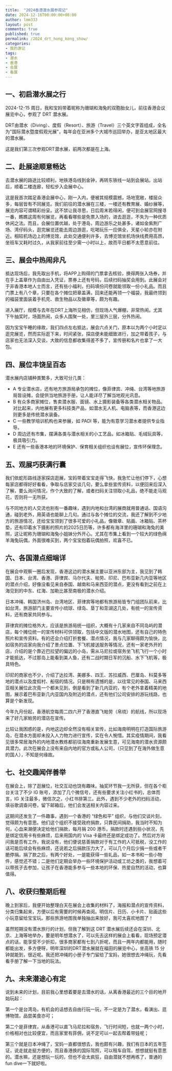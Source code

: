 ```yaml
---
title:  "2024香港潜水展参观记"
date: 2024-12-16T00:00:00+08:00
author: lmm333
layout: post
comments: true
published: true
permalink: /2024_drt_hong_kong_show/
categories:
- 我的游记
tags:
- 潜水
- 香港
- 会展
- 看展
---
```

## 一、初启潜水展之行
2024-12-15 周日，我和宝妈带着昵称为珊瑚和海兔的双胞胎女儿，前往香港会议展览中心，参观了 DRT 潜水展。

DRT由潜水（Diving）、度假（Resort）、旅游（Travel）三个英文字首组成，全名为"国际潜水暨度假观光展"，每年会在亚洲多个大城市巡回举办，是亚太地区最大的潜水展。 
<!--more-->
这是我们第三次参观DRT潜水展，前两次都是在上海。

## 二、赴展途顺意畅达
去潜水展的路途比较顺利，地铁港岛线到金钟，再转东铁线一站到会展站。出站后，顺着二楼连廊，轻松步入会展中心。

这是我首次踏足香港会展中心，刚一入内，便被其规模震撼，场地宽敞，楼层众多，每层皆有不同展览。我们前往的潜水展在三楼，一楼还有教育展、婚纱展等，展览内容可谓精彩纷呈。这不禁让我寻思，日后周末若得闲，便可到会展官网搜寻一番，瞧瞧这周有何展览，再看看哪些是免票入场的，进去逛逛，不失为一种优质休闲之法。而且，会展位置优越，处于港岛，周边游乐之处甚多，诸如金紫荆广场、湾仔码头，逛完展览还能去周边游逛，吃喝玩乐一应俱全，天星小轮亦在附近。相较机场边上的博览馆，此处交通便利许多，去博览馆坐机场快线费用高昂，坐班车又耗时过久，从我家前往至少需一小时以上，故而平日都不太愿意前往。

## 三、展会中热闹非凡
抵达现场后，我先取出手机，将APP上购得的门票拿去核验，换得两张入场券，并在手上盖章作为自由出入凭证，票券上还有号码，后续扫码抽奖会用到。此展会对于非香港本地人士而言，还有些小福利，扫码填份问卷就能领取一份小礼品。而且门票上有八个章，只要在各个摊位把章盖满，回来还能再领一个福袋，我最终领到的福袋里面装着手机壳、救生物品以及徽章等，颇为有趣。

进入展厅，规模与去年在DRT上海所见相仿，但现场人气爆棚，非常热闹。尤其下午抽奖时，场面热闹，众多人围聚一处，里三层外三层，分外热闹。

因为宝宝午睡的缘故，我们四点左右抵达，展会六点关门，原本以为两个小时足以逛完展览，然而实际逛下来，时间紧张，探店便未能细致进行，加之带着孩子，与店家也无法深入交谈，大致的信息都收集得差不多了，宣传册和名片也拿了一大包。

## 四、展位丰饶呈百态
潜水展内店铺种类繁多，大致可分几类：

- A 专业潜水店，还有地方旅游局承包的摊位，像菲律宾、冲绳、台湾等地旅游局皆设摊，会提供当地旅游手册，让人能详尽了解当地观光讯息。
- B 有众多商家摊位，售卖潜水服、面镜、水上摄影装备等各类潜水相关物品。对比起来，内地展有更多科技类产品，如潜水无人机、电脑表等，而香港这边则更多是传统潜水装备。
- C 一些教学培训机构也来参展，如 PADI 等，能为有意学习潜水者提供专业指导。
- D 周边还有市集，摆满各类与潜水相关的小工艺品，如冰箱贴、毛绒玩具等，极具吸引力。
- E 还有一些香港本地的环境保护、保育相关组织也设有展位，宣传环保理念。

## 五、观展巧获满行囊
我们依蛇形路线逐家探店逛展，宝妈带着宝宝走得飞快，我急忙让他们停下，心想每家店都得好好看看，争取与店家交谈几句，要么拿些宣传资料，以便回来后深入了解，要么询问情况，作个大致的了解，或者扫码关注领取小礼品，绝不能走马观花，否则将一无所获。

与不同地方的人交流也别有一番趣味，遇到内地和台湾的展商就用普通话、国语沟通，碰到老外，用英语也能聊上几句。通过与各个摊位的交流，我还了解到不少地方的旅游情况，还给宝宝领到了很多可爱的小礼品，像徽章、贴画、冰箱贴、茶杯垫，还有印着水下摄影的照片的2025日历等，许多都有海洋里的珊瑚和海兔的美照，这让昵称为珊瑚和海兔小姐妹分外开心。尤其在市集上看到一个较大的绿色绵羊海兔玩偶，外面很难买到，两个宝宝抱着玩偶拍照，欢喜不已。

## 六、各国潜点细端详
在展会中观察一圈后发现，香港这边的潜水展主要以亚洲东部为主，我见到了韩国、日本、台湾、香港、菲律宾、马尔代夫、帕劳、印尼、巴布亚新几内亚等地区的潜点介绍，好像没看见来自泰国、越南和马来西亚的潜点，更没有看到之前在上海见到的中东、红海、加勒比甚至南极的潜水介绍。

日本冲绳、韩国济州岛、台湾地区、菲律宾等地都有旅游局皆专门组团队前来，比如台湾，旅游部门主要宣传小琉球、绿岛、垦丁和澎湖这几处，有统一的宣传资料，还有商家共同参与。

菲律宾的摊位格外大，应该是旅游局统一组织，大概有十几家来自不同岛屿的潜店，每个摊位统一的宣传材料可供领取，包括中文版的潜水地图，还有自己的特色照片和宣传资料。有的还会介绍打折套餐、潜点情况，我与几家聊得颇为愉快，比如宿务的店家向我介绍了景点位置、下飞机接送服务等情况，还有一家老外开的店，介绍的是个靠近巴拉望的偏远的小岛，需从马尼拉或宿务坐飞机飞行一个小时才能抵达，不过那岛上能看到美人鱼，还有二战时期日军的沉船、水下飞机等，极具特色。

印尼的商家也不少，介绍了达拉湾、美娜多、四王、苏拉威西、巴厘岛、科莫多等地的潜点以及度假村、船宿的情况。只是稍有遗憾的是，以往常见的泰国、马来西亚相关展位此次竟一个都未见到，倒是看到了新几内亚的，有个老外拿着精美的地图，展示着巴布亚新几内亚国内及附近的潜点，还有他们公司安排的游玩线路，也算是个新发现。

今年九月份起，香港航空每周二四六开了香港直飞帕劳（帛琉）的航线，所以现场来了好几家帕劳的潜店在宣传。

比较让我困惑的是，内地这边却全然没有相关宣传，比如海南明明在打造国际旅游岛，在潜水方面却未投入人力物力进行宣传，实在令人惋惜。其实疫情期间，我看见很多常居海外的内地潜水教练都前往海南重新发展生意，可见海南的潜水资源颇具潜力。此次在展会上没有来自内地的官方或私人公司，（只见到了在海外做生意的国人），不知是何缘故。

## 七、社交趣闻伴善举
在展会上，除了逛展位，社交互动也饶有趣味。抽奖环节我一无所获，但在各个柜台关注了不少 IG 账号，添加了几个微信号，还有些要求关注小红书的，总体而言，IG 关注最多，微信次之，小红书排第三。此外，遇到不少老外的扫码活动，填谷歌调查问卷，留下邮箱后，他们会发送相关内容过来。

这期间还发生了一件趣事，遇到一个香港的 “绿色和平” 组织，与他们交谈片刻，觉得颇为有意思。他们这个组织不接受政府捐款，只靠民间捐助，我当时不知为何，心血来潮便决定给他们捐款，每月捐 200 港币，捐款时还遇到些小状况，先是绑定信用卡有些麻烦，后来用国内的 Visa 卡最终还是绑定成功了。然后对方询问我是否有工作，我说没有，他们便说慈善捐款对于有工作的人可抵税，没工作的话可能后续会有些麻烦，还说若之后捐款压力大了，可以几个月后少捐一些或者干脆停捐。捐了款之后，有两个好处，一是能获得一些礼品，如一本书和一些小物件，感觉还不错；二是他们定期会举办一些环境保护活动或工坊之类的，我想着可以带孩子去参加，让孩子在香港能多参与一些本地的环保、热爱自然的活动，也算值得。

## 八、收获归整期后程
晚上到家后，我便开始整理白天在展会上收集的材料了，海报和潜点的宣传资料，分类归集起来，方便以后有需要的时候再查阅。明信片、日历、小卡片、贴画这些小玩意留给宝宝玩。那些旅游地图我单独抽出来放好，我可太喜欢地图了！

虽然短期没有潜水旅行的计划，但我了解到这 DRT 潜水展后续还会在深圳、北京、上海等地举办，要是明年想潜水了，可以先去这样的展会上看看，现场预定潜点的话，能享受不少折扣，很多商家都有七到八折呢，而且一两年内都能用，随时都能出发，多方便呀，明年深圳的DRT潜水展就在福田的展览中心，坐高铁 15 分钟就能到，很近呢。我还把冲绳的小册子专门留给了宝妈，她很想去冲绳玩，先看看手册了解一下当地的玩法。

## 九、未来潜途心有定
说到未来的计划，目前我心里想着要是去潜水的话，从离香港最近的三个目的地开始玩起：

第一个是台湾岛，有机会的话想去自由行玩一玩，不一定是为了潜水，看演出、逛博物馆，品尝美食亦可；

第二个是菲律宾，从香港可以直飞马尼拉和宿务，飞行时间短，也就一两个小时，价格相对也比较便宜，而且家里有菲佣，说不定可以一起去帮着带娃呢；

第三个就是日本冲绳了，宝妈一直都很想去，我也颇有兴趣，我们有日本的五年签证，说走就走挺方便的，而且香港换的国际驾照，可以租车自驾，想想就挺有意思的。潜水嘛，还是想玩一玩的，但也不会太疯狂，自由潜就不想再练了，普通的fun dive一下就好啦。

